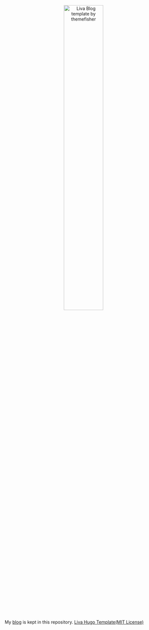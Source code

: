 <div align="center">
  <a href="https://awaytodata.com"><img src="https://raw.githubusercontent.com/yerzhankaratay/awaytodata/master/images/screenshot.png" width="50%" alt="Liva Blog template by themefisher"><img></a>
</div>

My [blog](https://awaytodata.com) is kept in this repository.
[Liva Hugo Template(MIT License)](https://gethugothemes.com/products/liva-hugo/)
